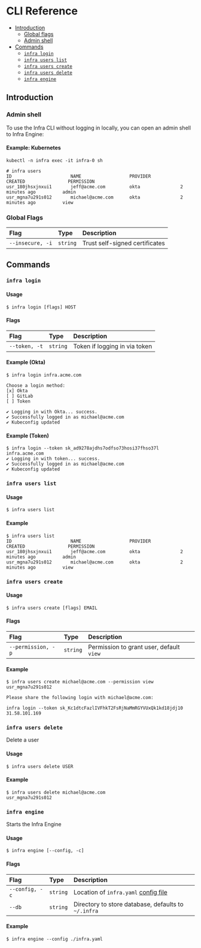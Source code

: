 # CLI Reference

* [Introduction](#introduction)
    * [Global flags](#global-flags)
    * [Admin shell](#admin-shell)
* [Commands](#commands)
    * [`infra login`](#infra-login)
    * [`infra users list`](#infra-users-list)
    * [`infra users create`](#infra-users-create)
    * [`infra users delete`](#infra-users-delete)
    * [`infra engine`](#infra-engine)

## Introduction

### Admin shell

To use the Infra CLI without logging in locally, you can open an admin shell to Infra Engine:

#### Example: Kubernetes

```
kubectl -n infra exec -it infra-0 sh

# infra users
ID                      NAME                  PROVIDER           CREATED                PERMISSION
usr_180jhsxjnxui1       jeff@acme.com         okta               2 minutes ago          admin
usr_mgna7u291s012       michael@acme.com      okta               2 minutes ago          view
```
 
### Global Flags

| Flag                 | Type       | Description                     |
| :----------------    | :-------   | :-----------------------------  |
| `--insecure, -i`     | `string`   | Trust self-signed certificates  |

## Commands

### `infra login`

#### Usage

```
$ infra login [flags] HOST
```

#### Flags

| Flag              | Type       | Description                    |
| :---------------- | :-------   | :----------------------------- |
| `--token, -t`     | `string`   | Token if logging in via token  |


#### Example (Okta)

```
$ infra login infra.acme.com

Choose a login method:
[x] Okta
[ ] GitLab
[ ] Token

✔ Logging in with Okta... success.
✔ Successfully logged in as michael@acme.com
✔ Kubeconfig updated
```

#### Example (Token)

```
$ infra login --token sk_ad9278ajdhs7odfso73hosi37fhso37l infra.acme.com
✔ Logging in with token... success.
✔ Successfully logged in as michael@acme.com
✔ Kubeconfig updated
```

### `infra users list`

#### Usage

```
$ infra users list
```

#### Example

```
$ infra users list
ID                      NAME                  PROVIDER           CREATED                PERMISSION
usr_180jhsxjnxui1       jeff@acme.com         okta               2 minutes ago          admin
usr_mgna7u291s012       michael@acme.com      okta               2 minutes ago          view
```

### `infra users create`

#### Usage

```
$ infra users create [flags] EMAIL
```

#### Flags

| Flag                   | Type       | Description                               |
| :-----------------     | :-------   | :---------------------------------------- |
| `--permission, -p`     | `string`   | Permission to grant user, default `view`  |


#### Example

```
$ infra users create michael@acme.com --permission view
usr_mgna7u291s012

Please share the following login with michael@acme.com:

infra login --token sk_Kc1dtcFazlIVFhkT2FsRjNaMmRGYVUxQk1kd18jdj10 31.58.101.169
```

### `infra users delete`

Delete a user

#### Usage

```
$ infra users delete USER
```

#### Example

```
$ infra users delete michael@acme.com
usr_mgna7u291s012
```

### `infra engine`

Starts the Infra Engine

#### Usage

```
$ infra engine [--config, -c]
```

#### Flags

| Flag               | Type       | Description                                                 |
| :----------------- | :-------   | :---------------------------------------------------------- |
| `--config, -c`     | `string`   | Location of `infra.yaml` [config file](./configuration.md)  |
| `--db`             | `string`   | Directory to store database, defaults to `~/.infra`         |

#### Example

```
$ infra engine --config ./infra.yaml
```